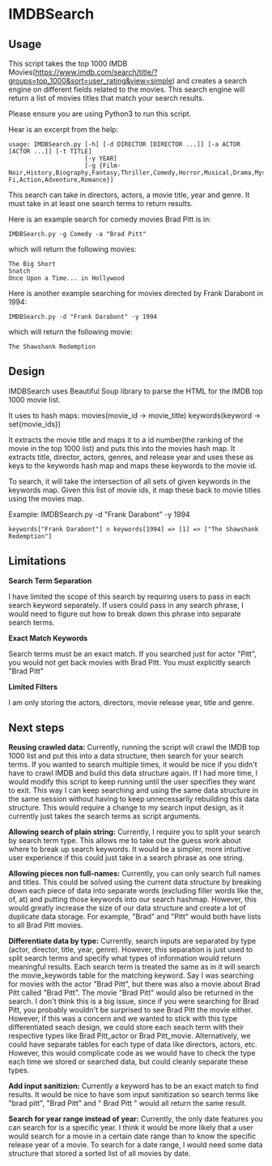 # IMDBSearch

## Usage

This script takes the top 1000 IMDB Movies(https://www.imdb.com/search/title/?groups=top_1000&sort=user_rating&view=simple) and creates a search engine on different fields related to the movies. This search engine will return a list of movies titles that match your search results.

Please ensure you are using Python3 to run this script.

Hear is an excerpt from the help:
```
usage: IMDBSearch.py [-h] [-d DIRECTOR [DIRECTOR ...]] [-a ACTOR [ACTOR ...]] [-t TITLE]
                     [-y YEAR]
                     [-g {Film-Noir,History,Biography,Fantasy,Thriller,Comedy,Horror,Musical,Drama,Mystery,Western,Music,Animation,Sport,Crime,War,Family,Sci-Fi,Action,Adventure,Romance}]
```

This search can take in directors, actors, a movie title, year and genre. It must take in at least one search terms to return results.

Here is an example search for comedy movies Brad Pitt is in:
```
IMDBSearch.py -g Comedy -a "Brad Pitt"
```
which will return the following movies:
```
The Big Short
Snatch
Once Upon a Time... in Hollywood
```

Here is another example searching for movies directed by Frank Darabont in 1994:
```
IMDBSearch.py -d "Frank Darabont" -y 1994
```
which will return the following movie:
```
The Shawshank Redemption
```

## Design
IMDBSearch uses Beautiful Soup library to parse the HTML for the IMDB top 1000 movie list. 

It uses to hash maps: 
movies(movie_id -> movie_title)
keywords(keyword -> set{movie_ids})

It extracts the movie title and maps it to a id number(the ranking of the movie in the top 1000 list) and puts this into the movies hash map. It extracts title, director, actors, genres, and release year and uses these as keys to the keywords hash map and maps these keywords to the movie id.

To search, it will take the intersection of all sets of given keywords in the keywords map. Given this list of movie ids, it map these back to movie titles using the movies map.

Example: IMDBSearch.py -d "Frank Darabont" -y 1994
```
keywords["Frank Darabont"] ∩ keywords[1994] => [1] => ["The Shawshank Redemption"]
```

## Limitations
**Search Term Separation**

I have limited the scope of this search by requiring users to pass in each search keyword separately. If users could pass in any search phrase, I would need to figure out how to break down this phrase into separate search terms.

**Exact Match Keywords**

Search terms must be an exact match. If you searched just for actor "Pitt", you would not get back movies with Brad Pitt. You must explicitly search "Brad Pitt"

**Limited Filters**

I am only storing the actors, directors, movie release year, title and genre.

## Next steps
**Reusing crawled data:**
Currently, running the script will crawl the IMDB top 1000 list and put this into a data structure, then search for your search terms. If you wanted to search multiple times, it would be nice if you didn't have to crawl IMDB and build this data structure again. If I had more time, I would modify this script to keep running until the user specifies they want to exit. This way I can keep searching and using the same data structure in the same session without having to keep unnecessarily rebuilding this data structure. This would require a change to my search input design, as it currently just takes the search terms as script arguments.

**Allowing search of plain string:**
Currently, I require you to split your search by search term type. This allows me to take out the guess work about where to break up search keywords. It would be a simpler, more intuitive user experience if this could just take in a search phrase as one string.

**Allowing pieces non full-names:**
Currently, you can only search full names and titles. This could be solved using the current data structure by breaking down each piece of data into separate words (excluding filler words like the, of, at) and putting those keywords into our search hashmap. However, this would greatly increase the size of our data structure and create a lot of duplicate data storage. For example, "Brad" and "Pitt" would both have lists to all Brad Pitt movies.

**Differentiate data by type:**
Currently, search inputs are separated by type (actor, director, title, year, genre). However, this separation is just used to split search terms and specify what types of information would return meaningful results. Each search term is treated the same as in it will search the movie_keywords table for the matching keyword. Say I was searching for movies with the actor "Brad Pitt", but there was also a movie about Brad Pitt called "Brad Pitt". The movie "Brad Pitt" would also be returned in the search. I don't think this is a big issue, since if you were searching for Brad Pitt, you probably wouldn't be surprised to see Brad Pitt the movie either. However, if this was a concern and we wanted to stick with this type differentiated seach design, we could store each seach term with their respective types like Brad Pitt_actor or Brad Pitt_movie. Alternatively, we could have separate tables for each type of data like directors, actors, etc. However, this would complicate code as we would have to check the type each time we stored or searched data, but could cleanly separate these types.

**Add input sanitizion:**
Currently a keyword has to be an exact match to find results. It would be nice to have som input sanitization so search terms like "brad pitt", "Brad Pitt" and "  Brad Pitt  " would all return the same result.

**Search for year range instead of year:**
Currently, the only date features you can search for is a specific year. I think it would be more likely that a user would search for a movie in a certain date range than to know the specific release year of a movie. To search for a date range, I would need some data structure that stored a sorted list of all movies by date.

